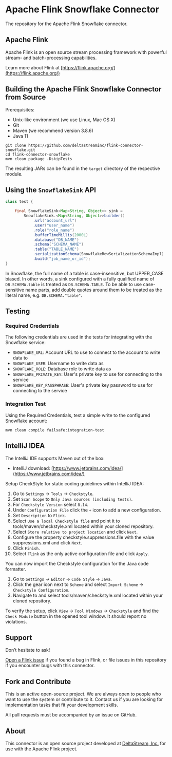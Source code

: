# Apache Flink Snowflake Connector

The repository for the Apache Flink Snowflake connector.

## Apache Flink

Apache Flink is an open source stream processing framework with powerful stream- and batch-processing capabilities.

Learn more about Flink at [https://flink.apache.org/](https://flink.apache.org/)

## Building the Apache Flink Snowflake Connector from Source

Prerequisites:

* Unix-like environment (we use Linux, Mac OS X)
* Git
* Maven (we recommend version 3.8.6)
* Java 11

```
git clone https://github.com/deltastreaminc/flink-connector-snowflake.git
cd flink-connector-snowflake
mvn clean package -DskipTests
```

The resulting JARs can be found in the `target` directory of the respective module.

## Using the `SnowflakeSink` API

```java
class test {

    final SnowflakeSink<Map<String, Object>> sink =
        SnowflakeSink.<Map<String, Object>>builder()
            .url("account_url")
            .user("user_name")
            .role("role_name")
            .bufferTimeMillis(2000L)
            .database("DB_NAME")
            .schema("SCHEMA_NAME")
            .table("TABLE_NAME")
            .serializationSchema(SnowflakeRowSerializationSchemaImpl)
            .build("job_name_or_id");
}
```

In Snowflake, the full name of a table is case-insensitive, but UPPER_CASE biased. In other words, a sink configured with a fully qualified name of `DB.SCHEMA.table` is treated as `DB.SCHEMA.TABLE`. To be able to use case-sensitive name parts, add double quotes around them to be treated as the literal name, e.g. `DB.SCHEMA."table"`.

## Testing

### Required Credentials

The following credentials are used in the tests for integrating with the Snowflake service:

* `SNOWFLAKE_URL`: Account URL to use to connect to the account to write data to
* `SNOWFLAKE_USER`: Username to write data as
* `SNOWFLAKE_ROLE`: Database role to write data as
* `SNOWFLAKE_PRIVATE_KEY`: User's private key to use for connecting to the service
* `SNOWFLAKE_KEY_PASSPHRASE`: User's private key password to use for connecting to the service

### Integration Test

Using the Required Credentials, test a simple write to the configured Snowflake account:

```shell
mvn clean compile failsafe:integration-test
```

## IntelliJ IDEA

The IntelliJ IDE supports Maven out of the box:

* IntelliJ download: [https://www.jetbrains.com/idea/](https://www.jetbrains.com/idea/)

Setup CheckStyle for static coding guidelines within IntelliJ IDEA:

1. Go to `Settings` → `Tools` → `Checkstyle`.
2. Set `Scan Scope` to `Only Java sources (including tests)`.
3. For `Checkstyle Version` select `8.14`.
4. Under `Configuration File` click the `+` icon to add a new configuration.
5. Set `Description` to `Flink`.
6. Select `Use a local Checkstyle file` and point it to tools/maven/checkstyle.xml located within your cloned repository.
7. Select `Store relative to project location` and click `Next`.
8. Configure the property checkstyle.suppressions.file with the value suppressions.xml and click `Next`.
9. Click `Finish`.
10. Select `Flink` as the only active configuration file and click `Apply`.

You can now import the Checkstyle configuration for the Java code formatter.

1. Go to `Settings` → `Editor` → `Code Style` → `Java`.
2. Click the gear icon next to `Scheme` and select `Import Scheme` → `Checkstyle Configuration`.
3. Navigate to and select tools/maven/checkstyle.xml located within your cloned repository.

To verify the setup, click `View` → `Tool Windows` → `Checkstyle` and find the `Check Module` button in the opened tool window. It should report no violations.

## Support

Don’t hesitate to ask!

[Open a Flink issue](https://issues.apache.org/jira/browse/FLINK) if you found a bug in Flink, or file issues in this repository if you encounter bugs with this connector.

## Fork and Contribute

This is an active open-source project. We are always open to people who want to use the system or contribute to it.
Contact us if you are looking for implementation tasks that fit your development skills.

All pull requests must be accompanied by an issue on GitHub.

## About

This connector is an open source project developed at [DeltaStream, Inc.](https://www.deltastream.io/) for use with the Apache Flink project.
